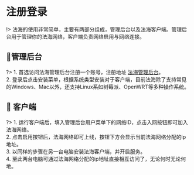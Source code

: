 # 注册登录

!> 法海的使用非常简单，主要有两部分组成，管理后台以及法海客户端。管理后台用于管理你的法海网络，客户端负责网络启用与网络连接。



##  :lemon:管理后台 <!-- {docsify-ignore} -->
?> 1.  首选访问法海管理后台注册一个账号，注册地址 [法海管理后台](https://fh.uusec.com/)。
<br/>2. 登录后点击安装菜单，根据系统类型安装对于客户端，目前法海除了支持常见的Windows、Mac以外，还支持Linux系如树莓派、OpenWRT等多种操作系统。



##  :melon: 客户端 <!-- {docsify-ignore} -->

?> 1.  运行客户端后，填入管理后台用户菜单下的网络ID，点击入网按钮即可加入法海网络。
<br/>2. 点击启用按钮后，法海网络即可上线，按钮下方会显示当前法海网络分配的ip地址。
<br/>3. 以同样的步骤在另一台电脑安装法海客户端，并开启服务。
<br/>4. 至此两台电脑可通过法海网络分配的ip地址直接相互访问了，无论何时无论何地。



